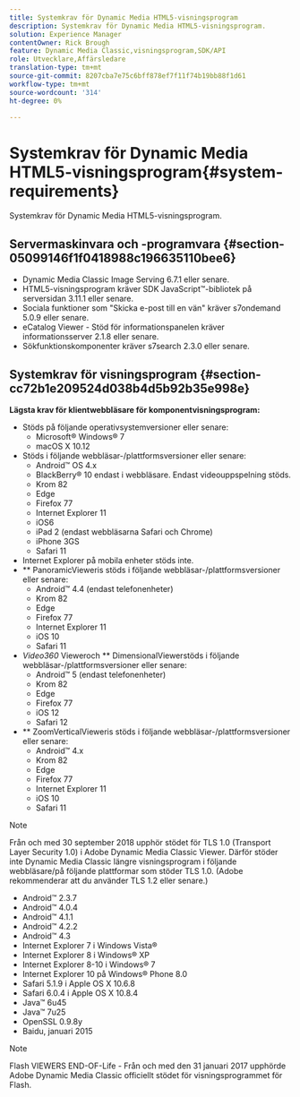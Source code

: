 ```yaml
---
title: Systemkrav för Dynamic Media HTML5-visningsprogram
description: Systemkrav för Dynamic Media HTML5-visningsprogram.
solution: Experience Manager
contentOwner: Rick Brough
feature: Dynamic Media Classic,visningsprogram,SDK/API
role: Utvecklare,Affärsledare
translation-type: tm+mt
source-git-commit: 8207cba7e75c6bff878ef7f11f74b19bb88f1d61
workflow-type: tm+mt
source-wordcount: '314'
ht-degree: 0%

---
```


# Systemkrav för Dynamic Media HTML5-visningsprogram{#system-requirements}

Systemkrav för Dynamic Media HTML5-visningsprogram.

<!-- Updated April 06, 2021 from https://wiki.corp.adobe.com/pages/viewpage.action?spaceKey=scene7qa&title=s7Viewers%2C+S7SDK%2C+S7OnDemand+Release+Notes - Contact is Sasha -->

## Servermaskinvara och -programvara {#section-05099146f1f0418988c196635110bee6}

* Dynamic Media Classic Image Serving 6.7.1 eller senare.
* HTML5-visningsprogram kräver SDK JavaScript™-bibliotek på serversidan 3.11.1 eller senare.
* Sociala funktioner som &quot;Skicka e-post till en vän&quot; kräver s7ondemand 5.0.9 eller senare.
* eCatalog Viewer - Stöd för informationspanelen kräver informationsserver 2.1.8 eller senare.
* Sökfunktionskomponenter kräver s7search 2.3.0 eller senare.

## Systemkrav för visningsprogram {#section-cc72b1e209524d038b4d5b92b35e998e}

**Lägsta krav för klientwebbläsare för komponentvisningsprogram:**

* Stöds på följande operativsystemversioner eller senare:
   * Microsoft® Windows® 7
   * macOS X 10.12
* Stöds i följande webbläsar-/plattformsversioner eller senare:
   * Android™ OS 4.x
   * BlackBerry® 10 endast i webbläsare. Endast videouppspelning stöds.
   * Krom 82
   * Edge
   * Firefox 77
   * Internet Explorer 11
   * iOS6
   * iPad 2 (endast webbläsarna Safari och Chrome)
   * iPhone 3GS
   * Safari 11
* Internet Explorer på mobila enheter stöds inte.
* ** PanoramicVieweris stöds i följande webbläsar-/plattformsversioner eller senare:
   * Android™ 4.4 (endast telefonenheter)
   * Krom 82
   * Edge
   * Firefox 77
   * Internet Explorer 11
   * iOS 10
   * Safari 11
* *Video360* Vieweroch  ** DimensionalViewerstöds i följande webbläsar-/plattformsversioner eller senare:
   * Android™ 5 (endast telefonenheter)
   * Krom 82
   * Edge
   * Firefox 77
   * iOS 12
   * Safari 12
* ** ZoomVerticalVieweris stöds i följande webbläsar-/plattformsversioner eller senare:
   * Android™ 4.x
   * Krom 82
   * Edge
   * Firefox 77
   * Internet Explorer 11
   * iOS 10
   * Safari 11

>[!NOTE]
>
>Från och med 30 september 2018 upphör stödet för TLS 1.0 (Transport Layer Security 1.0) i Adobe Dynamic Media Classic Viewer. Därför stöder inte Dynamic Media Classic längre visningsprogram i följande webbläsare/på följande plattformar som stöder TLS 1.0. (Adobe rekommenderar att du använder TLS 1.2 eller senare.)

* Android™ 2.3.7
* Android™ 4.0.4
* Android™ 4.1.1
* Android™ 4.2.2
* Android™ 4.3
* Internet Explorer 7 i Windows Vista®
* Internet Explorer 8 i Windows® XP
* Internet Explorer 8-10 i Windows® 7
* Internet Explorer 10 på Windows® Phone 8.0
* Safari 5.1.9 i Apple OS X 10.6.8
* Safari 6.0.4 i Apple OS X 10.8.4
* Java™ 6u45
* Java™ 7u25
* OpenSSL 0.9.8y
* Baidu, januari 2015

>[!NOTE]
>
>Flash VIEWERS END-OF-Life - Från och med den 31 januari 2017 upphörde Adobe Dynamic Media Classic officiellt stödet för visningsprogrammet för Flash.
